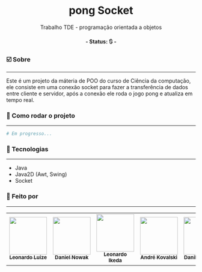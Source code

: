 <h1 align="center">
  pong Socket
</h1>
<p align="center">Trabalho TDE - programação orientada a objetos</p>

<h4 align="center"> 
	- Status: 🔃 -
</h4>

### ☑️ Sobre
---

<p>
  Este é um projeto da máteria de POO do curso de Ciência da computação,
  ele consiste em uma conexão socket para fazer a transferência de dados
  entre cliente e servidor, após a conexão ele roda o jogo pong e atualiza
  em tempo real.
</p>

### 🔌 Como rodar o projeto
---

```bash
# Em progresso...
```

### 🔋 Tecnologias
---

- Java
- Java2D (Awt, Swing)
- Socket

### 🎲 Feito por
---

 <table align="center">
  <tr>
    <td align="center"><a href="https://github.com/LeonardoLuize"><img src="https://avatars.githubusercontent.com/u/74014082?v=4" width="100px;" alt=""/><br /><sub><b>Leonardo Luize</b></sub></a><br />
    </td>
    <td align="center"><a href="https://github.com/danielnowakassis"><img src="https://avatars.githubusercontent.com/u/63320957?s=64&v=4" width="100px;" alt=""/><br /><sub><b>Daniel Nowak</b></sub></a><br />
    </td>
    <td align="center"><a href="https://github.com/ikedss"><img src="https://avatars.githubusercontent.com/u/80907803?v=4" width="100px;" alt=""/><br /><sub><b>Leonardo Ikeda</b></sub></a><br />
    </td>
    <td align="center"><a href="https://github.com/Kovalski-rgb"><img src="https://avatars.githubusercontent.com/u/81390604?s=64&v=4" width="100px;" alt=""/><br /><sub><b>André Kovalski</b></sub></a><br />
    </td>
    <td align="center"><a href="https://github.com/zDaniloAlmeida"><img src="https://avatars.githubusercontent.com/u/82919838?s=64&v=4" width="100px;" alt=""/><br /><sub><b>Danilo Almeida</b></sub></a><br />
    </td>
  </tr>
</table>

